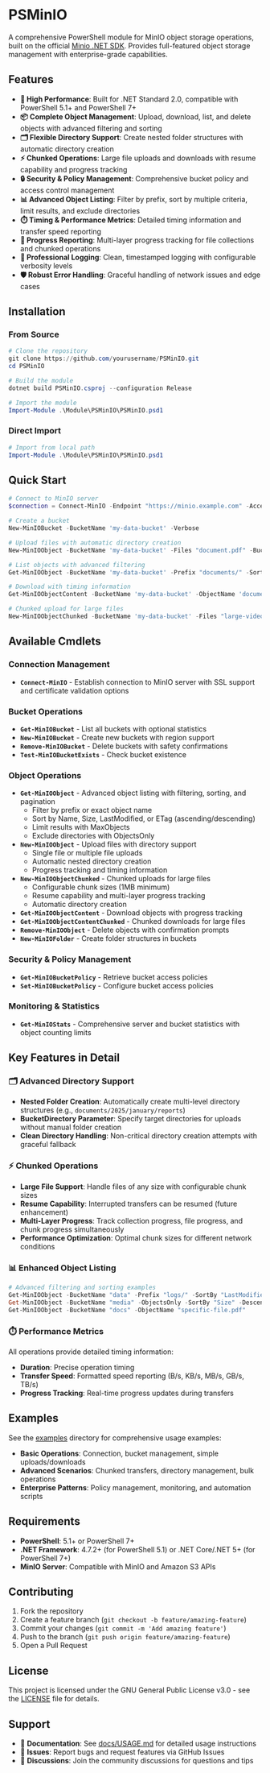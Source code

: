 # PSMinIO

A comprehensive PowerShell module for MinIO object storage operations, built on the official [Minio .NET SDK](https://www.nuget.org/packages/Minio). Provides full-featured object storage management with enterprise-grade capabilities.

## Features

- **🚀 High Performance**: Built for .NET Standard 2.0, compatible with PowerShell 5.1+ and PowerShell 7+
- **📦 Complete Object Management**: Upload, download, list, and delete objects with advanced filtering and sorting
- **🗂️ Flexible Directory Support**: Create nested folder structures with automatic directory creation
- **⚡ Chunked Operations**: Large file uploads and downloads with resume capability and progress tracking
- **🔒 Security & Policy Management**: Comprehensive bucket policy and access control management
- **📊 Advanced Object Listing**: Filter by prefix, sort by multiple criteria, limit results, and exclude directories
- **⏱️ Timing & Performance Metrics**: Detailed timing information and transfer speed reporting
- **🔄 Progress Reporting**: Multi-layer progress tracking for file collections and chunked operations
- **📝 Professional Logging**: Clean, timestamped logging with configurable verbosity levels
- **🛡️ Robust Error Handling**: Graceful handling of network issues and edge cases

## Installation

### From Source
```powershell
# Clone the repository
git clone https://github.com/yourusername/PSMinIO.git
cd PSMinIO

# Build the module
dotnet build PSMinIO.csproj --configuration Release

# Import the module
Import-Module .\Module\PSMinIO\PSMinIO.psd1
```

### Direct Import
```powershell
# Import from local path
Import-Module .\Module\PSMinIO\PSMinIO.psd1
```

## Quick Start

```powershell
# Connect to MinIO server
$connection = Connect-MinIO -Endpoint "https://minio.example.com" -AccessKey "your-access-key" -SecretKey "your-secret-key"

# Create a bucket
New-MinIOBucket -BucketName 'my-data-bucket' -Verbose

# Upload files with automatic directory creation
New-MinIOObject -BucketName 'my-data-bucket' -Files "document.pdf" -BucketDirectory "documents/2025/january"

# List objects with advanced filtering
Get-MinIOObject -BucketName 'my-data-bucket' -Prefix "documents/" -SortBy "Size" -Descending -MaxObjects 10

# Download with timing information
Get-MinIOObjectContent -BucketName 'my-data-bucket' -ObjectName 'documents/2025/january/document.pdf' -FilePath 'C:\Downloads\document.pdf'

# Chunked upload for large files
New-MinIOObjectChunked -BucketName 'my-data-bucket' -Files "large-video.mp4" -ChunkSize 10MB -BucketDirectory "media/videos"
```

## Available Cmdlets

### Connection Management
- **`Connect-MinIO`** - Establish connection to MinIO server with SSL support and certificate validation options

### Bucket Operations
- **`Get-MinIOBucket`** - List all buckets with optional statistics
- **`New-MinIOBucket`** - Create new buckets with region support
- **`Remove-MinIOBucket`** - Delete buckets with safety confirmations
- **`Test-MinIOBucketExists`** - Check bucket existence

### Object Operations
- **`Get-MinIOObject`** - Advanced object listing with filtering, sorting, and pagination
  - Filter by prefix or exact object name
  - Sort by Name, Size, LastModified, or ETag (ascending/descending)
  - Limit results with MaxObjects
  - Exclude directories with ObjectsOnly
- **`New-MinIOObject`** - Upload files with directory support
  - Single file or multiple file uploads
  - Automatic nested directory creation
  - Progress tracking and timing information
- **`New-MinIOObjectChunked`** - Chunked uploads for large files
  - Configurable chunk sizes (1MB minimum)
  - Resume capability and multi-layer progress tracking
  - Automatic directory creation
- **`Get-MinIOObjectContent`** - Download objects with progress tracking
- **`Get-MinIOObjectContentChunked`** - Chunked downloads for large files
- **`Remove-MinIOObject`** - Delete objects with confirmation prompts
- **`New-MinIOFolder`** - Create folder structures in buckets

### Security & Policy Management
- **`Get-MinIOBucketPolicy`** - Retrieve bucket access policies
- **`Set-MinIOBucketPolicy`** - Configure bucket access policies

### Monitoring & Statistics
- **`Get-MinIOStats`** - Comprehensive server and bucket statistics with object counting limits

## Key Features in Detail

### 🗂️ Advanced Directory Support
- **Nested Folder Creation**: Automatically create multi-level directory structures (e.g., `documents/2025/january/reports`)
- **BucketDirectory Parameter**: Specify target directories for uploads without manual folder creation
- **Clean Directory Handling**: Non-critical directory creation attempts with graceful fallback

### ⚡ Chunked Operations
- **Large File Support**: Handle files of any size with configurable chunk sizes
- **Resume Capability**: Interrupted transfers can be resumed (future enhancement)
- **Multi-Layer Progress**: Track collection progress, file progress, and chunk progress simultaneously
- **Performance Optimization**: Optimal chunk sizes for different network conditions

### 📊 Enhanced Object Listing
```powershell
# Advanced filtering and sorting examples
Get-MinIOObject -BucketName "data" -Prefix "logs/" -SortBy "LastModified" -Descending -MaxObjects 50
Get-MinIOObject -BucketName "media" -ObjectsOnly -SortBy "Size" -Descending
Get-MinIOObject -BucketName "docs" -ObjectName "specific-file.pdf"
```

### ⏱️ Performance Metrics
All operations provide detailed timing information:
- **Duration**: Precise operation timing
- **Transfer Speed**: Formatted speed reporting (B/s, KB/s, MB/s, GB/s, TB/s)
- **Progress Tracking**: Real-time progress updates during transfers

## Examples

See the [examples](./examples/) directory for comprehensive usage examples:
- **Basic Operations**: Connection, bucket management, simple uploads/downloads
- **Advanced Scenarios**: Chunked transfers, directory management, bulk operations
- **Enterprise Patterns**: Policy management, monitoring, and automation scripts

## Requirements

- **PowerShell**: 5.1+ or PowerShell 7+
- **.NET Framework**: 4.7.2+ (for PowerShell 5.1) or .NET Core/.NET 5+ (for PowerShell 7+)
- **MinIO Server**: Compatible with MinIO and Amazon S3 APIs

## Contributing

1. Fork the repository
2. Create a feature branch (`git checkout -b feature/amazing-feature`)
3. Commit your changes (`git commit -m 'Add amazing feature'`)
4. Push to the branch (`git push origin feature/amazing-feature`)
5. Open a Pull Request

## License

This project is licensed under the GNU General Public License v3.0 - see the [LICENSE](LICENSE) file for details.

## Support

- 📖 **Documentation**: See [docs/USAGE.md](docs/USAGE.md) for detailed usage instructions
- 🐛 **Issues**: Report bugs and request features via GitHub Issues
- 💬 **Discussions**: Join the community discussions for questions and tips